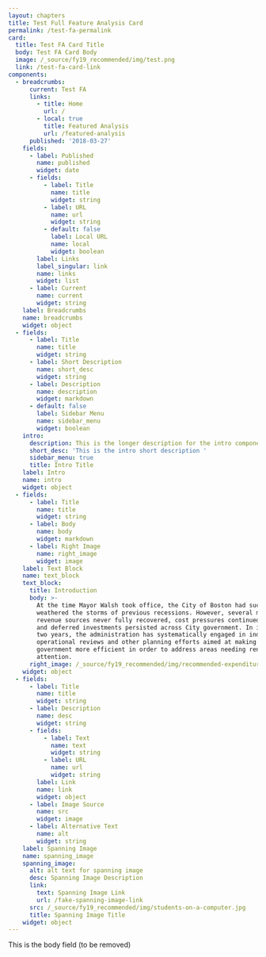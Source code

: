 ```yaml
---
layout: chapters
title: Test Full Feature Analysis Card
permalink: /test-fa-permalink
card:
  title: Test FA Card Title
  body: Test FA Card Body
  image: /_source/fy19_recommended/img/test.png
  link: /test-fa-card-link
components:
  - breadcrumbs:
      current: Test FA
      links:
        - title: Home
          url: /
        - local: true
          title: Featured Analysis
          url: /featured-analysis
      published: '2018-03-27'
    fields:
      - label: Published
        name: published
        widget: date
      - fields:
          - label: Title
            name: title
            widget: string
          - label: URL
            name: url
            widget: string
          - default: false
            label: Local URL
            name: local
            widget: boolean
        label: Links
        label_singular: link
        name: links
        widget: list
      - label: Current
        name: current
        widget: string
    label: Breadcrumbs
    name: breadcrumbs
    widget: object
  - fields:
      - label: Title
        name: title
        widget: string
      - label: Short Description
        name: short_desc
        widget: string
      - label: Description
        name: description
        widget: markdown
      - default: false
        label: Sidebar Menu
        name: sidebar_menu
        widget: boolean
    intro:
      description: This is the longer description for the intro component
      short_desc: 'This is the intro short description '
      sidebar_menu: true
      title: Intro Title
    label: Intro
    name: intro
    widget: object
  - fields:
      - label: Title
        name: title
        widget: string
      - label: Body
        name: body
        widget: markdown
      - label: Right Image
        name: right_image
        widget: image
    label: Text Block
    name: text_block
    text_block:
      title: Introduction
      body: >-
        At the time Mayor Walsh took office, the City of Boston had successfully
        weathered the storms of previous recessions. However, several major
        revenue sources never fully recovered, cost pressures continued to grow,
        and deferred investments persisted across City government. In its first
        two years, the administration has systematically engaged in independent
        operational reviews and other planning efforts aimed at making
        government more efficient in order to address areas needing renewed
        attention.
      right_image: /_source/fy19_recommended/img/recommended-expenditures.png
    widget: object
  - fields:
      - label: Title
        name: title
        widget: string
      - label: Description
        name: desc
        widget: string
      - fields:
          - label: Text
            name: text
            widget: string
          - label: URL
            name: url
            widget: string
        label: Link
        name: link
        widget: object
      - label: Image Source
        name: src
        widget: image
      - label: Alternative Text
        name: alt
        widget: string
    label: Spanning Image
    name: spanning_image
    spanning_image:
      alt: alt text for spanning image
      desc: Spanning Image Description
      link:
        text: Spanning Image Link
        url: /fake-spanning-image-link
      src: /_source/fy19_recommended/img/students-on-a-computer.jpg
      title: Spanning Image Title
    widget: object
---
```

This is the body field (to be removed)
